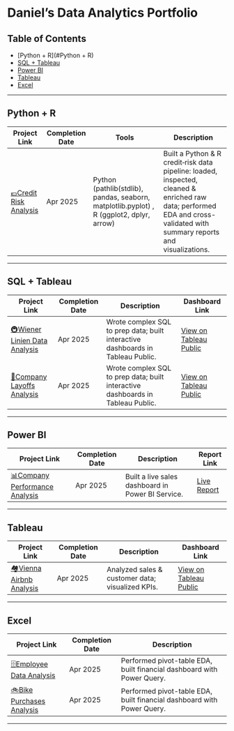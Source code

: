 # Daniel’s Data Analytics Portfolio

## Table of Contents

- [Python + R](#Python + R)
- [SQL + Tableau](#sql--tableau-projects)  
- [Power BI](#power-bi-projects)  
- [Tableau](#tableau-projects) 
- [Excel](#excel-projects)   

---

## Python + R

| Project Link                 | Completion Date | Tools               | Description                                             |
|------------------------------|-----------------|---------------------|---------------------------------------------------------|
| [💶Credit Risk Analysis](https://github.com/Dan103/Credit-Data-Analysis) | Apr 2025        | Python (pathlib(stdlib), pandas, seaborn, matplotlib.pyplot) , R (ggplot2, dplyr, arrow) | Built a Python & R credit‐risk data pipeline: loaded, inspected, cleaned & enriched raw data; performed EDA and cross-validated with summary reports and visualizations. |
---

## SQL + Tableau

| Project Link | Completion Date | Description                                      | Dashboard Link            |
|--------------|-----------------|--------------------------------------------------|---------------------------|
| [🚇Wiener Linien Data Analysis](https://github.com/Dan103/Wiener-Linien-Data-Analysis) | Apr 2025        |  Wrote complex SQL to prep data; built interactive dashboards in Tableau Public. | [View on Tableau Public](https://public.tableau.com/app/profile/danylo.butynskyy/viz/WienerLinienDataAnalysis/WienerLinienDashboard) |
| [💼Company Layoffs Analysis](https://github.com/Dan103/Layoff-Analysis-Across-Companies) | Apr 2025        |  Wrote complex SQL to prep data; built interactive dashboards in Tableau Public. | [View on Tableau Public](https://public.tableau.com/app/profile/danylo.butynskyy/viz/LayoffAnalysisAcrossCompanies/LayoffsDashboard) |
---

## Power BI

| Project Link                 | Completion Date | Description | Report Link |
|------------------------------|-----------------|------------------------------------------------------|-----------------------|
| [📊Company Performance Analysis](https://github.com/Dan103/Company-Performance-Analysis) | Apr 2025 | Built a live sales dashboard in Power BI Service.| [Live Report](https://app.powerbi.com/view?r=eyJrIjoiMjFlZjFhZTgtYTUyYi00ODAzLWIwMzctOGMzMTk5MWU5YTMxIiwidCI6IjA1MDRmNzIxLWQ0NTEtNDAyYi1iODg0LTM4MTQyODU1OWUzOSIsImMiOjh9&pageName=a3dbadc54af337fe9bbc) |
--- 


## Tableau

| Project Link | Completion Date | Description                                      | Dashboard Link            |
|--------------|-----------------|--------------------------------------------------|---------------------------|
| [🏘️Vienna Airbnb Analysis](https://github.com/Dan103/Vienna-Airbnb-Analysis)      | Apr 2025        | Analyzed sales & customer data; visualized KPIs. | [View on Tableau Public](https://public.tableau.com/app/profile/danylo.butynskyy/viz/ViennaAirbnbAnalysis/AirbnbDashboard) |
---

## Excel

| Project Link        | Completion Date | Description                                                      |
|---------------------|-----------------|------------------------------------------------------------------|
| [🗄️Employee Data Analysis](https://github.com/Dan103/Employee-Data-Analysis) | Apr 2025        | Performed pivot-table EDA, built financial dashboard with Power Query. |
| [🚲Bike Purchases Analysis]([link-to-repo](https://github.com/Dan103/Bike-Purchases-Analysis)) | Apr 2025        | Performed pivot-table EDA, built financial dashboard with Power Query. |


---
